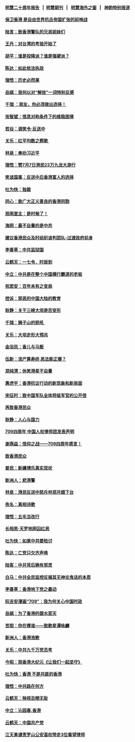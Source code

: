 #### [明慧二十周年报告](https://github.com/gfw-breaker/mh-reports/blob/master/README.md?t=07191501) &nbsp;&nbsp;|&nbsp;&nbsp;[明慧期刊](https://github.com/gfw-breaker/mh-qikan) &nbsp;&nbsp;|&nbsp;&nbsp; [明慧海外之窗](https://github.com/gfw-breaker/mh-news/blob/master/README.md?t=07191501) &nbsp;&nbsp;|&nbsp;&nbsp; [神韵特别报道](https://github.com/gfw-breaker/mh-news/blob/master/shenyun.md?t=07191501) 

#### [保卫香港 是自由世界抗击帝国扩张的前哨战](../pages/nsc993/n11393186.md?t=07191501) 

#### [陆言：致香港警队的兄弟姐妹们](../pages/nsc993/n11392281.md?t=07191501) 

#### [王丹：对台湾的考验开始了](../pages/nsc993/n11391258.md?t=07191501) 

#### [胡平：谁是投降派？谁是强硬派？](../pages/nsc993/n11391224.md?t=07191501) 

#### [陈达：如此依法执政](../pages/nsc993/n11388999.md?t=07191501) 

#### [理悟：历史必然果](../pages/nsc993/n11388741.md?t=07191501) 

#### [岳祺：我何以对“解放”一词特别反感](../pages/nsc993/n11385696.md?t=07191501) 

#### [千瑞 ：朋友，你必须做出选择！](../pages/nsc993/n11384949.md?t=07191501) 

#### [张智斌：信息对称条件下的维稳困境](../pages/nsc993/n11384812.md?t=07191501) 

#### [若谷：调笑令‧反送中](../pages/nsc993/n11383745.md?t=07191501) 

#### [关乐：红平均数之葬歌 ](../pages/nsc993/n11383498.md?t=07191501) 

#### [林泉：奉劝习近平](../pages/nsc993/n11383487.md?t=07191501) 

#### [理悟：赞7月7日港民23万九龙大游行](../pages/nsc993/n11383473.md?t=07191501) 

#### [笑谈国事：反送中后香港富人的选择](../pages/nsc993/n11382020.md?t=07191501) 

#### [吐为快：独裁](../pages/nsc993/n11382755.md?t=07191501) 

#### [同心：致广大正义善良的香港同胞](../pages/nsc993/n11382745.md?t=07191501) 

#### [观雨堂主：是时候了！](../pages/nsc993/n11382737.md?t=07191501) 

#### [海网：最不自量的是中共](../pages/nsc993/n11380440.md?t=07191501) 

#### [建议香港民众及时组织谈判团队-过渡政府前身](../pages/nsc993/n11379909.md?t=07191501) 

#### [李春草：中共监狱国](../pages/nsc993/n11378989.md?t=07191501) 

#### [云鹤天：一七令．时辰到](../pages/nsc993/n11379260.md?t=07191501) 

#### [中立：中共是在整个中国横行霸道的老板](../pages/nsc993/n11378382.md?t=07191501) 

#### [祝君安：百年未有之变局](../pages/nsc993/n11378376.md?t=07191501) 

#### [控诉：邪恶的中国大陆的教育](../pages/nsc993/n11378344.md?t=07191501) 

#### [耿静：关于三峡大坝是否变形](../pages/nsc993/n11375879.md?t=07191501) 

#### [千瑞：狮子山的怒吼 ](../pages/nsc993/n11375644.md?t=07191501) 

#### [关乐：大坝走形大预兆](../pages/nsc993/n11375629.md?t=07191501) 

#### [金浴凤：香儿与马贩](../pages/nsc993/n11375580.md?t=07191501) 

#### [伍新：流产算寿终  恶法能正寝？](../pages/nsc993/n11375581.md?t=07191501) 

#### [郑纯清：休笑港星不自量](../pages/nsc993/n11375555.md?t=07191501) 

#### [惠虎宇：香港抗议行动的新现象和新局面](../pages/nsc993/n11375501.md?t=07191501) 

#### [宋征时：致中国军队全体将级军官的公开信](../pages/nsc993/n11373354.md?t=07191501) 

#### [再致香港民众](../pages/nsc993/n11373870.md?t=07191501) 

#### [耿静：人心与国力](../pages/nsc993/n11373759.md?t=07191501) 

#### [709四周年 中国人权律师团发表声明](../pages/nsc993/n11373565.md?t=07191501) 

#### [谢燕益：信仰之战——709四周年感言！](../pages/nsc993/n11373388.md?t=07191501) 

#### [致香港民众](../pages/nsc993/n11373286.md?t=07191501) 

#### [姜民：新疆博乐真实现状](../pages/nsc993/n11371223.md?t=07191501) 

#### [新洲人：悲港警](../pages/nsc993/n11371174.md?t=07191501) 

#### [林泉：港民反送中怒斥林郑月娥下台](../pages/nsc993/n11370676.md?t=07191501) 

#### [佚名：真相诗歌](../pages/nsc993/n11370666.md?t=07191501) 

#### [理悟：五毛当改行](../pages/nsc993/n11369314.md?t=07191501) 

#### [长相思‧天罗地网囚红恶](../pages/nsc993/n11368444.md?t=07191501) 

#### [吐为快：如果中共要检讨](../pages/nsc993/n11368441.md?t=07191501) 

#### [陈达：亡党只欠齐声唤](../pages/nsc993/n11367838.md?t=07191501) 

#### [陆客：中共背后确有邪灵](../pages/nsc993/n11365263.md?t=07191501) 

#### [白马：中共全民监控反揭其无神论鬼话的本质](../pages/nsc993/n11365236.md?t=07191501) 

#### [李春草：香港地下党之暴动](../pages/nsc993/n11365210.md?t=07191501) 

#### [阮吉安漫画“709”：我为何关心中国时政](../pages/nsc993/n11362127.md?t=07191501) 

#### [岳祺：为了香港的碧水蓝天](../pages/nsc993/n11362627.md?t=07191501) 

#### [苦胆：你在撑谁——致歌星谭咏麟](../pages/nsc993/n11361348.md?t=07191501) 

#### [新洲人：香港浩歌](../pages/nsc993/n11361334.md?t=07191501) 

#### [关乐：中共九千万党员考](../pages/nsc993/n11361304.md?t=07191501) 

#### [今昭：观香港大纪元《让我们一起坚守》](../pages/nsc993/n11361244.md?t=07191501) 

#### [吐为快：香港  不是共匪的香港](../pages/nsc993/n11360918.md?t=07191501) 

#### [理悟：中共路在何方](../pages/nsc993/n11360509.md?t=07191501) 

#### [云鹤天：殃视丑陋无耻](../pages/nsc993/n11358872.md?t=07191501) 

#### [中立：沁园春.香港](../pages/nsc993/n11358843.md?t=07191501) 

#### [云鹤天：中国共产党](../pages/nsc993/n11356465.md?t=07191501) 

#### [江天勇谴责罗山公安滥权带走3位看望律师](../pages/nsc993/n11356042.md?t=07191501) 


